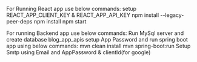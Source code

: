 For Running React app use below commands:
setup REACT_APP_CLIENT_KEY & REACT_APP_API_KEY
npm install --legacy-peer-deps
npm install
npm start

For running Backend app use below commands:
Run MySql server and create database blog_app_apis
setup App Password and run spring boot app using below commands:
mvn clean install
mvn spring-boot:run
Setup Smtp using Email and AppPassword & clientId(for google)
